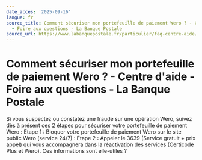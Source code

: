 ```yaml
---
date_acces: '2025-09-16'
langue: fr
source_title: Comment sécuriser mon portefeuille de paiement Wero ? - Centre d'aide
  - Foire aux questions - La Banque Postale
source_url: https://www.labanquepostale.fr/particulier/faq-centre-aide/comptes-et-cartes/moyens-de-paiement/wero.question.html/comment-securiser-mon-portefeuille-de-paiement-wero.html
---
```


# Comment sécuriser mon portefeuille de paiement Wero ? - Centre d'aide - Foire aux questions - La Banque Postale

Si vous suspectez ou constatez une fraude sur une opération Wero, suivez dès à présent ces 2 étapes pour sécuriser votre portefeuille de paiement Wero :
Etape 1 : Bloquer votre portefeuille de paiement Wero sur le site public Wero (service 24/7) :
Etape 2 : Appeler le 3639 (Service gratuit + prix appel) qui vous accompagnera dans la réactivation des services (Certicode Plus et Wero).
Ces informations sont elle-utiles ?